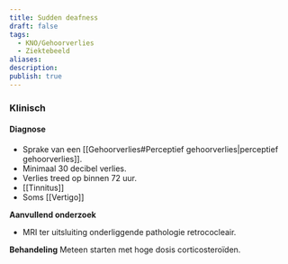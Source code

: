 ```yaml
---
title: Sudden deafness
draft: false
tags:
  - KNO/Gehoorverlies
  - Ziektebeeld
aliases: 
description: 
publish: true
---
```


### Klinisch

#### Diagnose

- Sprake van een [[Gehoorverlies#Perceptief gehoorverlies|perceptief gehoorverlies]].
- Minimaal 30 decibel verlies.
- Verlies treed op binnen 72 uur.
- [[Tinnitus]]
- Soms [[Vertigo]]

**Aanvullend onderzoek**
- MRI ter uitsluiting onderliggende pathologie retrococleair. 

**Behandeling**
Meteen starten met hoge dosis corticosteroïden.